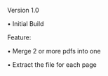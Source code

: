 Version 1.0


•	Initial Build

Feature:

•	Merge 2 or more pdfs into one

•	Extract the file for each page

